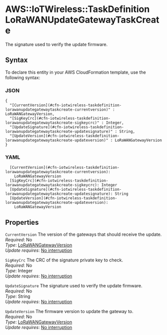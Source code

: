 # AWS::IoTWireless::TaskDefinition LoRaWANUpdateGatewayTaskCreate<a name="aws-properties-iotwireless-taskdefinition-lorawanupdategatewaytaskcreate"></a>

The signature used to verify the update firmware\.

## Syntax<a name="aws-properties-iotwireless-taskdefinition-lorawanupdategatewaytaskcreate-syntax"></a>

To declare this entity in your AWS CloudFormation template, use the following syntax:

### JSON<a name="aws-properties-iotwireless-taskdefinition-lorawanupdategatewaytaskcreate-syntax.json"></a>

```
{
  "[CurrentVersion](#cfn-iotwireless-taskdefinition-lorawanupdategatewaytaskcreate-currentversion)" : LoRaWANGatewayVersion,
  "[SigKeyCrc](#cfn-iotwireless-taskdefinition-lorawanupdategatewaytaskcreate-sigkeycrc)" : Integer,
  "[UpdateSignature](#cfn-iotwireless-taskdefinition-lorawanupdategatewaytaskcreate-updatesignature)" : String,
  "[UpdateVersion](#cfn-iotwireless-taskdefinition-lorawanupdategatewaytaskcreate-updateversion)" : LoRaWANGatewayVersion
}
```

### YAML<a name="aws-properties-iotwireless-taskdefinition-lorawanupdategatewaytaskcreate-syntax.yaml"></a>

```
  [CurrentVersion](#cfn-iotwireless-taskdefinition-lorawanupdategatewaytaskcreate-currentversion): 
    LoRaWANGatewayVersion
  [SigKeyCrc](#cfn-iotwireless-taskdefinition-lorawanupdategatewaytaskcreate-sigkeycrc): Integer
  [UpdateSignature](#cfn-iotwireless-taskdefinition-lorawanupdategatewaytaskcreate-updatesignature): String
  [UpdateVersion](#cfn-iotwireless-taskdefinition-lorawanupdategatewaytaskcreate-updateversion): 
    LoRaWANGatewayVersion
```

## Properties<a name="aws-properties-iotwireless-taskdefinition-lorawanupdategatewaytaskcreate-properties"></a>

`CurrentVersion`  <a name="cfn-iotwireless-taskdefinition-lorawanupdategatewaytaskcreate-currentversion"></a>
The version of the gateways that should receive the update\.  
*Required*: No  
*Type*: [LoRaWANGatewayVersion](aws-properties-iotwireless-taskdefinition-lorawangatewayversion.md)  
*Update requires*: [No interruption](https://docs.aws.amazon.com/AWSCloudFormation/latest/UserGuide/using-cfn-updating-stacks-update-behaviors.html#update-no-interrupt)

`SigKeyCrc`  <a name="cfn-iotwireless-taskdefinition-lorawanupdategatewaytaskcreate-sigkeycrc"></a>
The CRC of the signature private key to check\.  
*Required*: No  
*Type*: Integer  
*Update requires*: [No interruption](https://docs.aws.amazon.com/AWSCloudFormation/latest/UserGuide/using-cfn-updating-stacks-update-behaviors.html#update-no-interrupt)

`UpdateSignature`  <a name="cfn-iotwireless-taskdefinition-lorawanupdategatewaytaskcreate-updatesignature"></a>
The signature used to verify the update firmware\.  
*Required*: No  
*Type*: String  
*Update requires*: [No interruption](https://docs.aws.amazon.com/AWSCloudFormation/latest/UserGuide/using-cfn-updating-stacks-update-behaviors.html#update-no-interrupt)

`UpdateVersion`  <a name="cfn-iotwireless-taskdefinition-lorawanupdategatewaytaskcreate-updateversion"></a>
The firmware version to update the gateway to\.  
*Required*: No  
*Type*: [LoRaWANGatewayVersion](aws-properties-iotwireless-taskdefinition-lorawangatewayversion.md)  
*Update requires*: [No interruption](https://docs.aws.amazon.com/AWSCloudFormation/latest/UserGuide/using-cfn-updating-stacks-update-behaviors.html#update-no-interrupt)